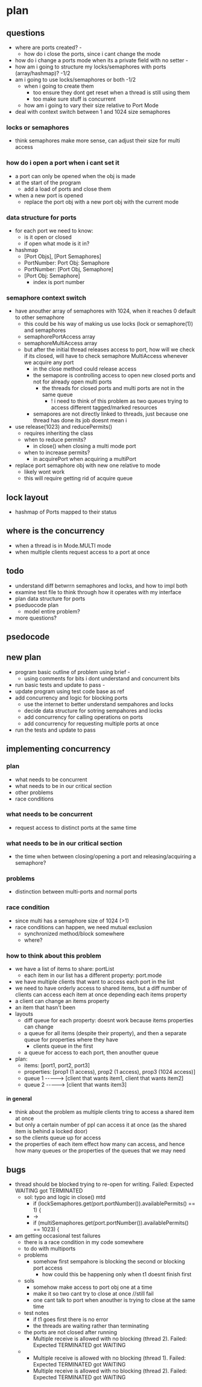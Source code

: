 # plan

## questions
- where are ports created? -
  - how do i close the ports, since i cant change the mode
- how do i change a ports mode when its a private field with no setter -
- how am i going to structure my locks/semaphores with ports (array/hashmap)? -1/2
- am i going to use locks/semaphores or both -1/2
  - when i going to create them
    - too ensure they dont get reset when a thread is still using them
    - too make sure stuff is concurrent
  - how am i going to vary their size relative to Port Mode
- deal with context switch between 1 and 1024 size semaphores
### locks or semaphores
- think semaphores make more sense, can adjust their size for multi access
### how do i open a port when i cant set it
- a port can only be opened when the obj is made
- at the start of the program
  - add a load of ports and close them
- when a new port is opened
  - replace the port obj with a new port obj with the current mode
### data structure for ports
- for each port we need to know:
  - is it open or closed
  - if open what mode is it in?
- hashmap
  - [Port Objs], [Port Semaphores] 
  - PortNumber: Port Obj: Semaphore
  - PortNumber: [Port Obj, Semaphore]
  - [Port Obj: Semaphore]
    - index is port number
### semaphore context switch
- have anouther array of semaphores with 1024, when it reaches 0 default to other semaphore
  - this could be his way of making us use locks (lock or semaphore(1)) and semaphores
  - semaphorePortAccess array
  - semaphoreMultiAccess array
  - but after the initial thread releases access to port, how will we check if its closed, will have to check semaphore MultiAccess whenever we acquire any port
      - in the close method could release access
      - the semapore is controlling access to open new closed ports and not for already open multi ports
        - the threads for closed ports and multi ports are not in the same queue
          - ! i need to think of this problem as two queues trying to access different tagged/marked resources
      - semapores are not directly linked to threads, just because one thread has done its job doesnt mean i 
- use release(1023) and reducePermits()
  - requires inheriting the class
  - when to reduce permits?
    - in close() when closing a multi mode port
  - when to increase permits?
    - in acquirePort when acquiring a multiPort
- replace port semaphore obj with new one relative to mode
  - likely wont work
  - this will require getting rid of acquire queue


## lock layout
- hashmap of Ports mapped to their status
## where is the concurrency
- when a thread is in Mode.MULTI mode
- when multiple clients request access to a port at once

## todo
- understand diff betwrrn semaphores and locks, and how to impl both
- examine test file to think through how it operates with my interface
- plan data structure for ports
- pseduocode plan
  - model entire problem?
- more questions?

## psedocode

## new plan
- program basic outline of problem using brief -
  - using comments for bits i dont understand and concurrent bits
- run basic tests and update to pass -
- update program using test code base as ref
- add concurrency and logic for blocking ports
  - use the internet to better understand sempahores and locks
  - decide data structure for sotring sempahores and locks
  - add concurrency for calling operations on ports
  - add concurrency for requesting multiple ports at once
- run the tests and update to pass

## implementing concurrency
### plan
- what needs to be concurrent
- what needs to be in our critical section
- other problems
- race conditions
### what needs to be concurrent
- request access to distinct ports at the same time
### what needs to be in our critical section
- the time when between closing/opening a port and releasing/acquiring a semaphore?
### problems
- distinction between multi-ports and normal ports
### race condition
- since multi has a semaphore size of 1024 (>1)
- race conditions can happen, we need mutual exclusion
  - synchronized method/block somewhere
  - where?
### how to think about this problem
- we have a list of items to share: portList
  - each item in our list has a different property: port.mode
- we have multiple clients that want to access each port in the list
- we need to have orderly access to shared items, but a diff number of clients can access each item at once depending each items property
- a client can change an items property
- an item that hasn't been
- layouts
  - diff queue for each property: doesnt work because items properties can change
  - a queue for all items (despite their property), and then a separate queue for properties where they have 
    - clients queue in the first
  - a queue for access to each port, then anouther queue
- plan:
  - items: [port1, port2, port3]
  - properties: [prop1 (1 access), prop2 (1 access), prop3 (1024 access)]
  - queue 1 -----> [client that wants item1, client that wants item2]
  - queue 2 -----> [client that wants item3]
#### in general
- think about the problem as multiple clients tring to access a shared item at once
- but only a certain number of ppl can access it at once (as the shared item is behind a locked door)
- so the clients queue up for access
- the properties of each item effect how many can access, and hence how many queues or the properties of the queues that we may need

## bugs
- thread should be blocked trying to re-open for writing.
      Failed: Expected WAITING got TERMINATED
  - sol: typo and logic in close() mtd
    - if (lockSemaphores.get(port.portNumber()).availablePermits() == 1) {
    - ->
    - if (multiSemaphores.get(port.portNumber()).availablePermits() == 1023) {
- am getting occasional test failures
  - there is a race condition in my code somewhere
  - to do with multiports
  - problems
    - somehow first sempahore is blocking the second or blocking port access
      - how could this be happening only when t1 doesnt finish first
  - sols
    - somehow make access to port obj one at a time
    - make it so two cant try to close at once //still fail
    - one cant talk to port when anouther is trying to close at the same time
  - test notes
    - if t1 goes first there is no error
    - the threads are waiting rather than terminating
  - the ports are not closed after running
    - Multiple receive is allowed with no blocking (thread 2).
          Failed: Expected TERMINATED got WAITING
  -
    - Multiple receive is allowed with no blocking (thread 1).
            Failed: Expected TERMINATED got WAITING
    - Multiple receive is allowed with no blocking (thread 2).
            Failed: Expected TERMINATED got WAITING
